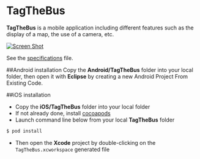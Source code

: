 # TagTheBus
**TagTheBus** is a mobile application including different features such as the display of a map, the use of a camera, etc.

[![Screen Shot](AppIcon.appiconset/ic_launcher-120.png)](https://github.com/STUDIO-Artaban/TagTheBus/blob/master/iOS/TagTheBus/TagTheBus/Images.xcassets)

See the [specifications](https://github.com/STUDIO-Artaban/TagTheBus/blob/master/Tag%20the%20Bus.pdf) file.

##Android installation
Copy the **Android/TagTheBus** folder into your local folder, then open it with **Eclipse** by creating a new Android Project From Existing Code.

##iOS installation
* Copy the **iOS/TagTheBus** folder into your local folder
* If not already done, install [cocoapods](https://guides.cocoapods.org/using/getting-started.html)
* Launch command line below from your local **TagTheBus** folder

```bash
$ pod install
```

* Then open the **Xcode** project by double-clicking on the `TagTheBus.xcworkspace` generated file

